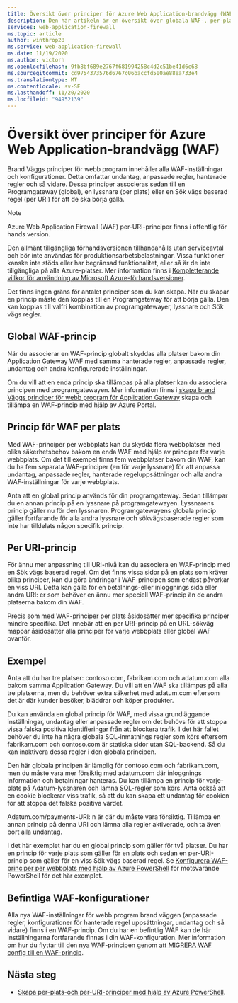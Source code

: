 ```yaml
---
title: Översikt över principer för Azure Web Application-brandvägg (WAF)
description: Den här artikeln är en översikt över globala WAF-, per-plats-och per-URI-principer.
services: web-application-firewall
ms.topic: article
author: winthrop28
ms.service: web-application-firewall
ms.date: 11/19/2020
ms.author: victorh
ms.openlocfilehash: 9fb8bf689e2767f681994258c4d2c51be41d6c68
ms.sourcegitcommit: cd9754373576d6767c06baccfd500ae88ea733e4
ms.translationtype: MT
ms.contentlocale: sv-SE
ms.lasthandoff: 11/20/2020
ms.locfileid: "94952139"
---
```

# <a name="azure-web-application-firewall-waf-policy-overview"></a>Översikt över principer för Azure Web Application-brandvägg (WAF)

Brand Väggs principer för webb program innehåller alla WAF-inställningar och konfigurationer. Detta omfattar undantag, anpassade regler, hanterade regler och så vidare. Dessa principer associeras sedan till en Programgateway (global), en lyssnare (per plats) eller en Sök vägs baserad regel (per URI) för att de ska börja gälla.

> [!NOTE]
> Azure Web Application Firewall (WAF) per-URI-principer finns i offentlig för hands version.
> 
> Den allmänt tillgängliga förhandsversionen tillhandahålls utan serviceavtal och bör inte användas för produktionsarbetsbelastningar. Vissa funktioner kanske inte stöds eller har begränsad funktionalitet, eller så är de inte tillgängliga på alla Azure-platser. Mer information finns i [Kompletterande villkor för användning av Microsoft Azure-förhandsversioner](https://azure.microsoft.com/support/legal/preview-supplemental-terms/).

Det finns ingen gräns för antalet principer som du kan skapa. När du skapar en princip måste den kopplas till en Programgateway för att börja gälla. Den kan kopplas till valfri kombination av programgatewayer, lyssnare och Sök vägs regler.

## <a name="global-waf-policy"></a>Global WAF-princip

När du associerar en WAF-princip globalt skyddas alla platser bakom din Application Gateway WAF med samma hanterade regler, anpassade regler, undantag och andra konfigurerade inställningar.

Om du vill att en enda princip ska tillämpas på alla platser kan du associera principen med programgatewayen. Mer information finns i [skapa brand Väggs principer för webb program för Application Gateway](create-waf-policy-ag.md) skapa och tillämpa en WAF-princip med hjälp av Azure Portal. 

## <a name="per-site-waf-policy"></a>Princip för WAF per plats

Med WAF-principer per webbplats kan du skydda flera webbplatser med olika säkerhetsbehov bakom en enda WAF med hjälp av principer för varje webbplats. Om det till exempel finns fem webbplatser bakom din WAF, kan du ha fem separata WAF-principer (en för varje lyssnare) för att anpassa undantag, anpassade regler, hanterade regeluppsättningar och alla andra WAF-inställningar för varje webbplats.

Anta att en global princip används för din programgateway. Sedan tillämpar du en annan princip på en lyssnare på programgatewayen. Lyssnarens princip gäller nu för den lyssnaren. Programgatewayens globala princip gäller fortfarande för alla andra lyssnare och sökvägsbaserade regler som inte har tilldelats någon specifik princip.

## <a name="per-uri-policy"></a>Per URI-princip

För ännu mer anpassning till URI-nivå kan du associera en WAF-princip med en Sök vägs baserad regel. Om det finns vissa sidor på en plats som kräver olika principer, kan du göra ändringar i WAF-principen som endast påverkar en viss URI. Detta kan gälla för en betalnings-eller inloggnings sida eller andra URI: er som behöver en ännu mer speciell WAF-princip än de andra platserna bakom din WAF.

Precis som med WAF-principer per plats åsidosätter mer specifika principer mindre specifika. Det innebär att en per URI-princip på en URL-sökväg mappar åsidosätter alla principer för varje webbplats eller global WAF ovanför.

## <a name="example"></a>Exempel

Anta att du har tre platser: contoso.com, fabrikam.com och adatum.com alla bakom samma Application Gateway. Du vill att en WAF ska tillämpas på alla tre platserna, men du behöver extra säkerhet med adatum.com eftersom det är där kunder besöker, bläddrar och köper produkter.

Du kan använda en global princip för WAF, med vissa grundläggande inställningar, undantag eller anpassade regler om det behövs för att stoppa vissa falska positiva identifieringar från att blockera trafik. I det här fallet behöver du inte ha några globala SQL-inmatnings regler som körs eftersom fabrikam.com och contoso.com är statiska sidor utan SQL-backend. Så du kan inaktivera dessa regler i den globala principen.

Den här globala principen är lämplig för contoso.com och fabrikam.com, men du måste vara mer försiktig med adatum.com där inloggnings information och betalningar hanteras. Du kan tillämpa en princip för varje-plats på Adatum-lyssnaren och lämna SQL-regler som körs. Anta också att en cookie blockerar viss trafik, så att du kan skapa ett undantag för cookien för att stoppa det falska positiva värdet. 

Adatum.com/payments-URI: n är där du måste vara försiktig. Tillämpa en annan princip på denna URI och lämna alla regler aktiverade, och ta även bort alla undantag.

I det här exemplet har du en global princip som gäller för två platser. Du har en princip för varje plats som gäller för en plats och sedan en per-URI-princip som gäller för en viss Sök vägs baserad regel. Se [Konfigurera WAF-principer per webbplats med hjälp av Azure PowerShell](per-site-policies.md) för motsvarande PowerShell för det här exemplet.

## <a name="existing-waf-configurations"></a>Befintliga WAF-konfigurationer

Alla nya WAF-inställningar för webb program brand väggen (anpassade regler, konfigurationer för hanterade regel uppsättningar, undantag och så vidare) finns i en WAF-princip. Om du har en befintlig WAF kan de här inställningarna fortfarande finnas i din WAF-konfiguration. Mer information om hur du flyttar till den nya WAF-principen genom [att MIGRERA WAF config till en WAF-princip](./migrate-policy.md). 


## <a name="next-steps"></a>Nästa steg

- [Skapa per-plats-och per-URI-principer med hjälp av Azure PowerShell](per-site-policies.md).